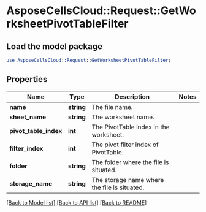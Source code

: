 # AsposeCellsCloud::Request::GetWorksheetPivotTableFilter 

## Load the model package
```perl
use AsposeCellsCloud::Request::GetWorksheetPivotTableFilter;
```

## Properties
Name | Type | Description | Notes
------------ | ------------- | ------------- | -------------
**name** | **string** | The file name. |
**sheet_name** | **string** | The worksheet name. |
**pivot_table_index** | **int** | The PivotTable index in the worksheet. |
**filter_index** | **int** | The pivot filter index of PivotTable. |
**folder** | **string** | The folder where the file is situated. |
**storage_name** | **string** | The storage name where the file is situated. |  

[[Back to Model list]](../README.md#documentation-for-requests) [[Back to API list]](../README.md#documentation-for-api-endpoints) [[Back to README]](../README.md)

